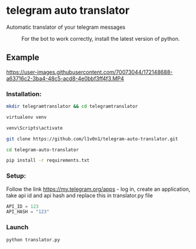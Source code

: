 # telegram auto translator
  Automatic translator of your telegram messages
 <p align="center">For the bot to work correctly, install the latest version of python.

## Example
  


https://user-images.githubusercontent.com/70073044/172148688-a63716c2-3ba4-48c5-acd8-4e0bbf3ff4f3.MP4






  
### Installation:
```sh
mkdir telegramtranslator && cd telegramtranslator
```
```sh
virtualenv venv
```
```sh
venv\Scripts\activate
```
```sh
git clone https://github.com/l1v0n1/telegram-auto-translator.git
```
```sh
cd telegram-auto-translator
```
```sh
pip install -r requirements.txt
```
### Setup:
Follow the link https://my.telegram.org/apps - log in, create an application, take api id and api hash and replace this in translator.py file
```python
API_ID = 123
API_HASH = "123"
```

### Launch
```sh
python translator.py
```
